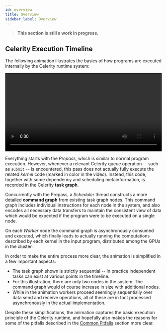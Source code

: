 ```yaml
---
id: overview
title: Overview
sidebar_label: Overview
---
```


> **This section is still a work in progress.**

## Celerity Execution Timeline

The following animation illustrates the basics of how programs are executed
internally by the Celerity runtime system:

<video autoplay loop width="100%">
  <source src="assets/celerity_overview.mp4" type="video/mp4">
  <p>
    Your browser doesn't support HTML5 video.
    Here is a <a href="assets/celerity_overview.mp4">link to the video</a> instead.
  </p>
</video>

Everything starts with the _Prepass_, which is similar to normal program
execution. However, whenever a relevant Celerity queue operation -- such as
`submit` -- is encountered, this pass does not
actually fully execute the related _kernel_ code (marked in color in the
video). Instead, this code, together with some dependency and scheduling
metainformation, is recorded in the Celerity **task graph**.

Concurrently with the Prepass, a _Scheduler_ thread constructs a more
detailed **command graph** from existing task graph nodes. This command graph
includes individual instructions for each node in the system, and also
encodes all necessary data transfers to maintain the consistent view of data
which would be expected if the program were to be executed on a single node.

On each _Worker_ node the command graph is asynchronously consumed and
executed, which finally leads to actually running the computations described
by each kernel in the input program, distributed among the GPUs in the
cluster.

In order to make the entire process more clear, the animation is simplified
in a few important aspects:

- The task graph shown is strictly sequential -- in practice independent
  tasks can exist at various points in the timeline.
- For this illustration, there are only two nodes in the system. The command
  graph would of course increase in size with additional nodes.
- While in the animation workers proceed seemingly sequentially over data send
  and receive operations, all of these are in fact processed asynchronously
  in the actual implementation.

Despite these simplifications, the animation captures the basic execution
principle of the Celerity runtime, and hopefully also makes the reasons for
some of the pitfalls described in the [Common Pitfalls](pitfalls.md) section
more clear.
